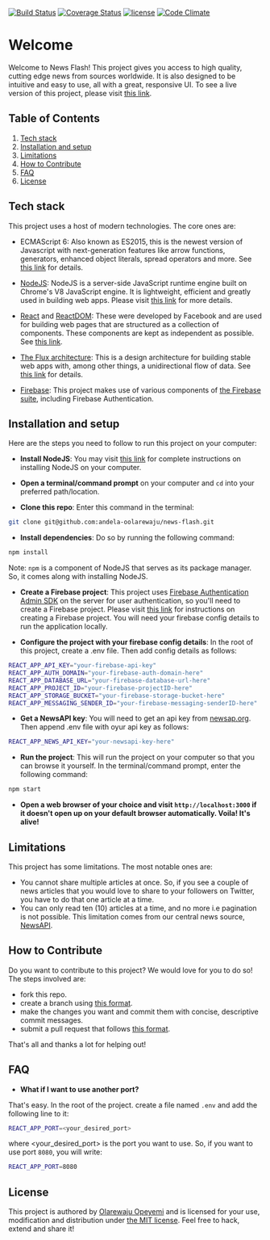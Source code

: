 [![Build Status](https://travis-ci.org/andela-oolarewaju/news-flash.svg?branch=development)](https://travis-ci.org/andela-oolarewaju/news-flash)
[![Coverage Status](https://coveralls.io/repos/github/andela-oolarewaju/news-flash/badge.svg?branch=development)](https://coveralls.io/github/andela-oolarewaju/news-flash?branch=development)
[![license](https://img.shields.io/github/license/mashape/apistatus.svg)]()
[![Code Climate](https://codeclimate.com/github/andela-oolarewaju/news-flash//badges/gpa.svg)](https://codeclimate.com/github/andela-oolarewaju/news-flash/)

# Welcome

Welcome to News Flash! This project gives you access to high quality, cutting edge news from 
sources worldwide. It is also designed to be intuitive and easy to use, all with a 
great, responsive UI. To see a live version of this project, please visit [this link](https://newsapi-cp1.herokuapp.com/).


## Table of Contents

  1. [Tech stack](#tech-stack)
  1. [Installation and setup](#installation-and-setup)
  1. [Limitations](#limitations)
  1. [How to Contribute](#how-to-contribute)
  1. [FAQ](#faq)
  1. [License](#license)


## Tech stack

This project uses a host of modern technologies. The core ones are:
- ECMAScript 6: Also known as ES2015, this is the newest version of Javascript with 
next-generation features like arrow functions, generators, enhanced object literals, 
spread operators and more. See [this link](https://en.wikipedia.org/wiki/ECMAScript) for details.

- [NodeJS](https://nodejs.org): NodeJS is a server-side JavaScript runtime engine built 
on Chrome's V8 JavaScript engine. It is lightweight, efficient and greatly used in building 
web apps. Please visit [this link](https://nodejs.org) for more details.

- [React](https://facebook.github.io/react/) and [ReactDOM](https://facebook.github.io/react/docs/react-dom.html): 
These were developed by Facebook and are used for building web pages that are structured as a collection of 
components. These components are kept as independent as possible. See [this link](https://facebook.github.io/react/).

- [The Flux architecture](https://facebook.github.io/flux/): This is a design architecture for building stable 
web apps with, among other things, a unidirectional flow of data. See [this link](https://facebook.github.io/flux/) 
for details.

- [Firebase](https://firebase.google.com/): This project makes use of various components of 
[the Firebase suite](https://firebase.google.com/), including Firebase Authentication.


## Installation and setup

Here are the steps you need to follow to run this project on your computer:
- **Install NodeJS**: You may visit [this link](https://nodejs.org/en/download/) for complete 
instructions on installing NodeJS on your computer.

- **Open a terminal/command prompt** on your computer and `cd` into your preferred path/location.

- **Clone this repo**: Enter this command in the terminal:

```bash
git clone git@github.com:andela-oolarewaju/news-flash.git
```

- **Install dependencies**: Do so by running the following command:

```bash
npm install
```
Note: `npm` is a component of NodeJS that serves as its package manager. So, it comes along with installing NodeJS.

- **Create a Firebase project**: This project uses [Firebase Authentication Admin SDK](https://firebase.google.com/docs/auth/admin/) on the server for user authentication, so you'll need to create a 
Firebase project. Please visit [this link](https://firebase.google.com/docs/web/setup) for instructions on creating 
a Firebase project. You will need your firebase config details to run the application locally.

- **Configure the project with your firebase config details**: In the root of this project, create a .env file. Then add config details as follows:

```bash
REACT_APP_API_KEY="your-firebase-api-key"
REACT_APP_AUTH_DOMAIN="your-firebase-auth-domain-here"
REACT_APP_DATABASE_URL="your-firebase-database-url-here"
REACT_APP_PROJECT_ID="your-firebase-projectID-here"
REACT_APP_STORAGE_BUCKET="your-firebase-storage-bucket-here"
REACT_APP_MESSAGING_SENDER_ID="your-firebase-messaging-senderID-here"
```

- **Get a NewsAPI key**: You will need to get an api key from [newsap.org](https://newsapi.org). Then append .env file with oyur api key as follows:

```bash
REACT_APP_NEWS_API_KEY="your-newsapi-key-here"
```

- **Run the project**: This will run the project on your computer so that you can browse it yourself. In the 
terminal/command prompt, enter the following command:

```bash
npm start
```

- **Open a web browser of your choice and visit `http://localhost:3000` if it doesn't open up on your default browser automatically. Voila! It's alive!**


## Limitations

This project has some limitations. The most notable ones are:
- You cannot share multiple articles at once. So, if you see a couple of news articles that 
you would love to share to your followers on Twitter,  you have to do that one article 
at a time.
- You can only read ten (10) articles at a time, and no more i.e pagination is not possible. This 
limitation comes from our central news source, [NewsAPI](https://newsapi.org).


## How to Contribute

Do you want to contribute to this project? We would love for you to do so! The steps involved are:
- fork this repo.
- create a branch using [this format](https://github.com/andela-oolarewaju/news-flash/wiki/Branch-naming-convention).
- make the changes you want and commit them with concise, descriptive commit messages.
- submit a pull request that follows [this format](https://github.com/andela-oolarewaju/news-flash/wiki/Pull-request-naming-and-description).

That's all and thanks a lot for helping out!


## FAQ

- **What if I want to use another port?**

That's easy. In the root of the project. create a file named `.env` and add the following line to it:

```bash
REACT_APP_PORT=<your_desired_port>
```

where <your\_desired\_port> is the port you want to use. So, if you want to use port `8080`, you will write:

```bash
REACT_APP_PORT=8080
```


## License

This project is authored by [Olarewaju Opeyemi](https://google.com/search?q=Opeyemi+Olarewaju) and is licensed 
for your use, modification and distribution under [the MIT license](https://en.wikipedia.org/wiki/MIT_License). 
Feel free to hack, extend and share it!
